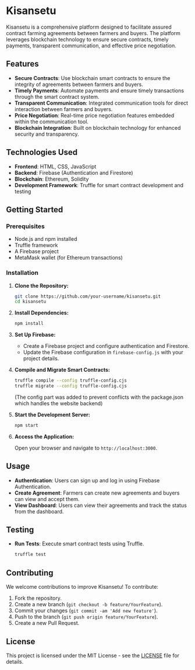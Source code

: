 # Kisansetu

Kisansetu is a comprehensive platform designed to facilitate assured contract farming agreements between farmers and buyers. The platform leverages blockchain technology to ensure secure contracts, timely payments, transparent communication, and effective price negotiation.

## Features

- **Secure Contracts**: Use blockchain smart contracts to ensure the integrity of agreements between farmers and buyers.
- **Timely Payments**: Automate payments and ensure timely transactions through the smart contract system.
- **Transparent Communication**: Integrated communication tools for direct interaction between farmers and buyers.
- **Price Negotiation**: Real-time price negotiation features embedded within the communication tool.
- **Blockchain Integration**: Built on blockchain technology for enhanced security and transparency.

## Technologies Used

- **Frontend**: HTML, CSS, JavaScript
- **Backend**: Firebase (Authentication and Firestore)
- **Blockchain**: Ethereum, Solidity
- **Development Framework**: Truffle for smart contract development and testing

## Getting Started

### Prerequisites

- Node.js and npm installed
- Truffle framework
- A Firebase project
- MetaMask wallet (for Ethereum transactions)

### Installation

1. **Clone the Repository:**

   ```bash
   git clone https://github.com/your-username/kisansetu.git
   cd kisansetu
   ```

2. **Install Dependencies:**

   ```bash
   npm install
   ```

3. **Set Up Firebase:**

   - Create a Firebase project and configure authentication and Firestore.
   - Update the Firebase configuration in `firebase-config.js` with your project details.

4. **Compile and Migrate Smart Contracts:**

   ```bash
   truffle compile --config truffle-config.cjs
   truffle migrate --config truffle-config.cjs
   ```
   (The config part was added to prevent conflicts with the package.json which handles the website backend)

5. **Start the Development Server:**

   ```bash
   npm start
   ```

6. **Access the Application:**

   Open your browser and navigate to `http://localhost:3000`.

## Usage

- **Authentication**: Users can sign up and log in using Firebase Authentication.
- **Create Agreement**: Farmers can create new agreements and buyers can view and accept them.
- **View Dashboard**: Users can view their agreements and track the status from the dashboard.

## Testing

- **Run Tests**: Execute smart contract tests using Truffle.

   ```bash
   truffle test
   ```

## Contributing

We welcome contributions to improve Kisansetu! To contribute:

1. Fork the repository.
2. Create a new branch (`git checkout -b feature/YourFeature`).
3. Commit your changes (`git commit -am 'Add new feature'`).
4. Push to the branch (`git push origin feature/YourFeature`).
5. Create a new Pull Request.

## License

This project is licensed under the MIT License - see the [LICENSE](LICENSE) file for details.
